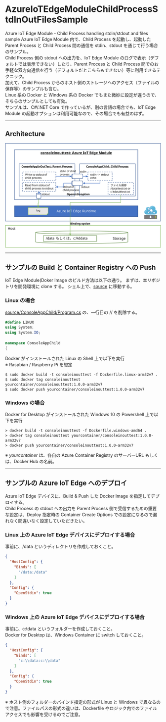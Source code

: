 # AzureIoTEdgeModuleChildProcessStdInOutFilesSample
Azure IoT Edge Module - Child Process handling stdin/stdout and files sample
Azure IoT Edge Module 内で、Child Process を起動し、起動した Parent Process と Child Process 間の通信を stdin、stdout を通じて行う場合のサンプル。  
Child Process 側の stdout への出力を、IoT Edge Module のログで表示（デフォルトでは表示できない）したり、Parent Process と Child Process 間でのお手軽な双方向通信を行う（デフォルトだとこちらもできない）等に利用できるテクニック。  
加えて、Child Process からのホスト側のストレージへのアクセス（ファイルの保存等）のサンプルも含む。  
Linux 系の Docker と Windows 系の Docker でもまた微妙に設定が違うので、そちらのサンプルとしても有効。  
サンプルは、C#/.NET Core で作っているが、別の言語の場合でも、IoT Edge Module の起動オプションは利用可能なので、その場合でも有益のはず。  

---
## Architecture 
![architecture](./images/architecture.svg) 

---
## サンプルの Build と Container Registry への Push 
IoT Edge Module(Doker Image のビルド方法は以下の通り。 
まずは、本リポジトリを開発環境に clone する。 
シェル上で、[source](./source) に移動する。  

### Linux の場合 
[source/ConsoleAppChild/Program.cs](./source/ConsoleAppChild/Program.cs) の、一行目の // を削除する。  
```C#
#define LINUX
using System;
using System.IO;

namespace ConsoleAppChild
{
```

Docker がインストールされた Linux の Shell 上で以下を実行  
※ Raspbian / Raspberry Pi を想定
```shell
$ sudo docker build -t consoleinouttest -f Dockerfile.linux-arm32v7 .
$ sudo docker tag consoleinouttest yourcontainer/consoleinouttest:1.0.0-arm32v7
$ sudo docker push yourcontainer/consoleinouttest:1.0.0-arm32v7
``` 
### Windows の場合
Docker for Desktop がインストールされた Windows 10 の Powershell 上で以下を実行  
```shell
> docker build -t consoleinouttest -f Dockerfile.windows-amd64 .
> docker tag consoleinouttest yourcontainer/consoleinouttest:1.0.0-arm32v7
> docker push yourcontainer/consoleinouttest:1.0.0-arm32v7
``` 
※ <i>yourcontainer</i> は、各自の Azure Container Registry のサーバーURL もしくは、Docker Hub の名前。  

---
## サンプルの Azure IoT Edge へのデプロイ  
Azure IoT Edge デバイスに、Build & Push した Docker Image を指定してデプロイする。  
Child Process の stdout への出力を Parent Process 側で受信するための重要な設定は、Deploy 指定時の Container Create Options での設定になるので漏れなく間違いなく設定していただきたい。  

### Linux 上の Azure IoT Edge デバイスにデプロイする場合  
事前に、/data というディレクトリを作成しておくこと。
```json
{
  "HostConfig": {
    "Binds": [
      "/data:/data"
    ]
  },
  "Config": {
    "OpenStdin": true
  }
}
```

### Windows 上の Azure IoT Edge デバイスにデプロイする場合  
事前に、c:\data というフォルダーを作成しておくこと。  
Docker for Desktop は、Windows Container に switch しておくこと。  
```json
{
  "HostConfig": {
    "Binds": [
      "c:\\data:c:\\data"
    ]
  },
  "Config": {
    "OpenStdin": true
  }
}
```
※ ホスト側のフォルダーのバインド指定の形式が Linux と Windows で異なるので注意。ファイルパスの形式の違いは、Dockerfile やロジック内でのファイルアクセスでも影響を受けるのでご注意。  

